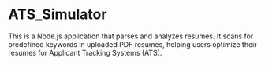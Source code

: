 # ATS_Simulator
This is a Node.js application that parses and analyzes resumes. It scans for predefined keywords in uploaded PDF resumes, helping users optimize their resumes for Applicant Tracking Systems (ATS).
